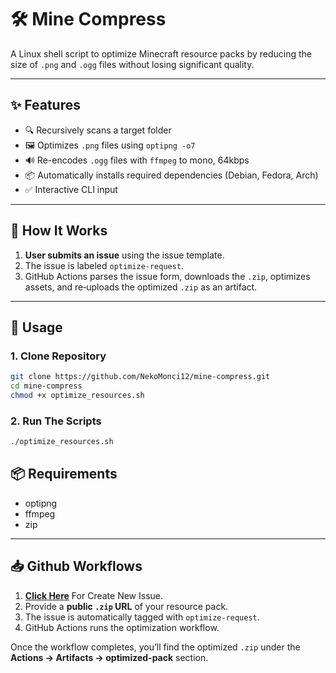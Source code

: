 # 🛠️ Mine Compress

A Linux shell script to optimize Minecraft resource packs by reducing the size of `.png` and `.ogg` files without losing significant quality.

---

## ✨ Features

- 🔍 Recursively scans a target folder
- 🖼️ Optimizes `.png` files using `optipng -o7`
- 🔊 Re-encodes `.ogg` files with `ffmpeg` to mono, 64kbps
- 📦 Automatically installs required dependencies (Debian, Fedora, Arch)
- ✅ Interactive CLI input

---

## 🚀 How It Works

1. **User submits an issue** using the issue template.
2. The issue is labeled `optimize-request`.
3. GitHub Actions parses the issue form, downloads the `.zip`, optimizes assets, and re‑uploads the optimized `.zip` as an artifact.

---

## 🧾 Usage

### 1. Clone Repository
```bash
git clone https://github.com/NekoMonci12/mine-compress.git
cd mine-compress
chmod +x optimize_resources.sh
```

### 2. Run The Scripts
```bash
./optimize_resources.sh
```

## 📦 Requirements
- optipng
- ffmpeg
- zip
---

## 📥 Github Workflows

1. [**Click Here**](https://github.com/NekoMonci12/mine-compress/issues/new?template=optimize_request.yml) For Create New Issue.
2. Provide a **public `.zip` URL** of your resource pack.
3. The issue is automatically tagged with `optimize-request`.
4. GitHub Actions runs the optimization workflow.

Once the workflow completes, you’ll find the optimized `.zip` under the **Actions → Artifacts → optimized-pack** section.
